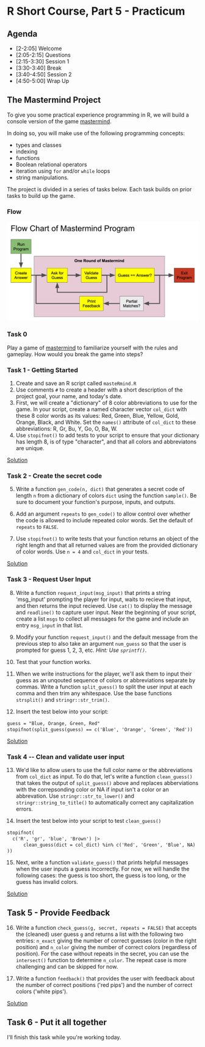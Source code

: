 # R Short Course, Part 5 - Practicum

## Agenda

- [2-2:05] Welcome
- [2:05-2:15] Questions
- [2:15-3:30] Session 1
- [3:30-3:40] Break
- [3:40-4:50] Session 2
- [4:50-5:00] Wrap Up

## The Mastermind Project

To give you some  practical experience programming in R,
we will build a console version of the game
[mastermind](http://www.webgamesonline.com/mastermind/).

In doing so, you will make use of the
following programming concepts:  
  - types and classes
  - indexing
  - functions
  - Boolean relational operators
  - iteration using `for` and/or `while` loops
  - string manipulations.

The project is divided in a series of tasks below.
Each task builds on prior tasks to build up the game.

### Flow

![](./mastermind_flow.png)

### Task 0

Play a game of 
[mastermind](http://www.webgamesonline.com/mastermind/)
to familiarize yourself with the rules and gameplay.
How would you break the game into steps?

### Task 1 - Getting Started

1. Create and save an R script called `masteRmind.R`
2. Use comments `#` to create a header with a short
   description of the project goal, your name, and
   today's date.
3. First, we will create a "dictionary" of 8 color
   abbreviations to use for the game. In your script,
   create a named character vector `col_dict` with these 8
   color words as its values:
   Red, Green, Blue, Yellow, Gold, Orange, Black, and White.
   Set the `names()` attribute of `col_dict` to these abbreviations:
   R, Gr, Bu, Y, Go, O, Ba, W.
4. Use `stopifnot()` to add tests to your script to ensure
   that your dictionary has
   length 8, is of type "character", and
   that all colors and abbreviatons are unique.

[Solution](./masteRmind_task1.R)

### Task 2 - Create the secret code

5. Write a function `gen_code(n, dict)` that generates a secret code
   of length `n` from a dictionary of colors `dict` using the
   function `sample()`. Be sure to document your function's purpose,
   inputs, and outputs.

6. Add an argument `repeats` to `gen_code()` to allow control over
   whether the code is allowed to include repeated color words.
   Set the default of `repeats` to `FALSE`.

7. Use `stopifnot()` to write tests that your function returns an
   object of the right length and that all returned values are from
   the provided dictionary of color words.  Use `n = 4` and `col_dict`
   in your tests.

[Solution](./masteRmind_task2.R)

### Task 3 - Request User Input

8. Write a function `request_input(msg_input)` that prints a string
   'msg_input' prompting the player for input, waits to recieve that input,
   and then returns the input recieved. Use `cat()` to display the message and
   `readline()` to capture user
   input. Near the beginning of your script, create a list `msgs` to collect
   all messages for the game and include an entry `msg_input` in that list.
   

9. Modify your function `request_input()` and the default message from the previous step
   to also take an argument `num_guess` so that the user is prompted for
   guess 1, 2, 3, etc.  *Hint: Use `sprintf()`*.

10. Test that your function works. 

11. When we write instructions for the player, we'll ask them to input their
    guess as an unqouted sequence of colors or abbreviations separate by
    commas.  Write a function `split_guess()` to split the user input at
    each comma and then trim any whitespace. Use the base functions `strsplit()`
    and `stringr::str_trim()`. 

12. Insert the test below into your script:

```
guess = "Blue, Orange, Green, Red"
stopifnot(split_guess(guess) == c('Blue', 'Orange', 'Green', 'Red'))
```

[Solution](./masteRmind_task3.R)

### Task 4 -- Clean and validate user input

13.  We'd like to allow users to use the full color name or the abbreviations
     from `col_dict` as input.  To do that, let's write a function `clean_guess()`
     that takes the output of `split_guess()` above and replaces abberviations with
     the correpsonding color or NA if input isn't a color or an abbrevation. Use
     `stringr::str_to_lower()` and `stringr::string_to_title()` to automatically
     correct any capitalization errors. 

14. Insert the test below into your script to test `clean_guess()`

```
stopifnot(
  c('R', 'gr', 'blue', 'Brown') |> 
      clean_guess(dict = col_dict) %in% c('Red', 'Green', 'Blue', NA)
))
```

15. Next, write a function `validate_guess()` that prints
    helpful messages when the user inputs a guess incorrectly. For now,
    we will handle the following cases: the guess is too short, the
    guess is too long, or the guess has invalid colors. 

[Solution](./masteRmind_task4.R)

## Task 5 - Provide Feedback

16. Write a function `check_guess(g, secret, repeats = FALSE)` that
    accepts the (cleaned) user guess `g` and returns a list with
    the following two entries: `n_exact` giving the number of
    correct guesses (color in the right position) and `n_color`
    giving the number of correct colors (regardless of position).
    For the case without repeats in the secret, you can use the
    `intersect()` function to determine `n_color`.  The repeat case
    is more challenging and can be skipped for now.

17. Write a function `feedback()` that provides the user with
    feedback about the number of correct positions ('red pips')
    and the number of correct colors ('white pips').
    
    
[Solution](./masteRmind_task5.R)

## Task 6 - Put it all together

I'll finish this task while you're working today. 
